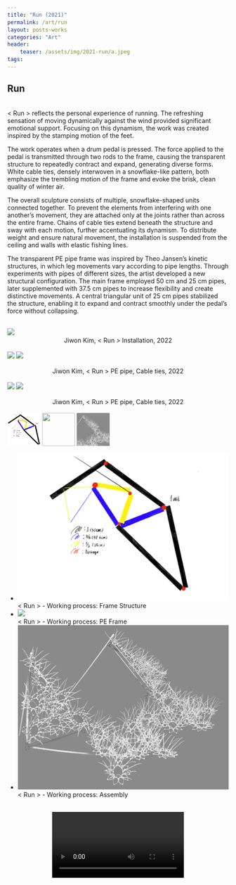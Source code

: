 ```yaml
---
title: "Run (2021)"
permalink: /art/run
layout: posts-works
categories: "Art"
header:
    teaser: /assets/img/2021-run/a.jpeg
tags:
---
```

## Run
<br>
< Run > reflects the personal experience of running. The refreshing sensation of moving dynamically against the wind provided significant emotional support. Focusing on this dynamism, the work was created inspired by the stamping motion of the feet.
<br> 

The work operates when a drum pedal is pressed. The force applied to the pedal is transmitted through two rods to the frame, causing the transparent structure to repeatedly contract and expand, generating diverse forms. White cable ties, densely interwoven in a snowflake-like pattern, both emphasize the trembling motion of the frame and evoke the brisk, clean quality of winter air.
<br> 

The overall sculpture consists of multiple, snowflake-shaped units connected together. To prevent the elements from interfering with one another’s movement, they are attached only at the joints rather than across the entire frame. Chains of cable ties extend beneath the structure and sway with each motion, further accentuating its dynamism. To distribute weight and ensure natural movement, the installation is suspended from the ceiling and walls with elastic fishing lines.
<br> 

The transparent PE pipe frame was inspired by Theo Jansen’s kinetic structures, in which leg movements vary according to pipe lengths. Through experiments with pipes of different sizes, the artist developed a new structural configuration. The main frame employed 50 cm and 25 cm pipes, later supplemented with 37.5 cm pipes to increase flexibility and create distinctive movements. A central triangular unit of 25 cm pipes stabilized the structure, enabling it to expand and contract smoothly under the pedal’s force without collapsing.
<br> 
<br> 

<img src="/assets/img/2021-run/b.jpeg" style="width:auto; height:auto;"> 
<div style = "text-align: center;"> 
Jiwon Kim, < Run > Installation, 2022 
</div>
<br>

<div class="left">
<img src="/assets/img/2021-run/c.jpeg" />
<img src="/assets/img/2021-run/d.jpeg" />
</div>

<div style = "text-align: center;"> 
<br>
Jiwon Kim, < Run > PE pipe, Cable ties, 2022
</div>
<br>

<div class="left">
<img src="/assets/img/2021-run/e.jpeg" />
<img src="/assets/img/2021-run/f.jpeg" />
</div>

<div style = "text-align: center;"> 
<br>
Jiwon Kim, < Run > PE pipe, Cable ties, 2022 
</div>
<br>


<div class="carousel-container">
<!-- Thumbnails -->
<div class="carousel-thumbnails">
    <img src="/assets/img/2021-run/zg.jpeg" width="75" height="75" data-index="0">
    <img src="/assets/img/2021-run/zh.jpeg" width="75" height="75" data-index="1">
    <img src="/assets/img/2021-run/zi.jpeg" width="75" height="75" data-index="2">
</div>
<!-- Main Carousel -->
<div class="glide glide-main">
    <div class="glide__track" data-glide-el="track">
    <ul class="glide__slides">
        <li class="glide__slide">
            <img src="/assets/img/2021-run/g.jpeg">
            <div class="slide-caption">< Run > - Working process: Frame Structure</div>
        </li>
        <li class="glide__slide">
            <img src="/assets/img/2021-run/h.jpeg">
            <div class="slide-caption">< Run > - Working process: PE Frame</div>
        </li>
        <li class="glide__slide">
            <img src="/assets/img/2021-run/i.jpeg">
            <div class="slide-caption">< Run > - Working process: Assembly</div>
        </li>
    </ul>
    </div>
</div>
<br>

<video controls style="display: block; margin: 0 auto; width: auto; max-width: 100%; height: auto;">
  <source src="{{ '/assets/img/2021-run/run.mp4' | relative_url }}" type="video/mp4">
</video>
